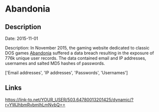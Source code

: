 # Abandonia

## Description

Date: 2015-11-01

Description:
In November 2015, the gaming website dedicated to classic DOS games <a href="http://www.abandonia.com" target="_blank" rel="noopener">Abandonia</a> suffered a data breach resulting in the exposure of 776k unique user records. The data contained email and IP addresses, usernames and salted MD5 hashes of passwords.


['Email addresses', 'IP addresses', 'Passwords', 'Usernames']

## Links

https://link-to.net/YOUR_USER/503.64780013201425/dynamic/?r=YWJhbmRvbmlhLmNvbQ==